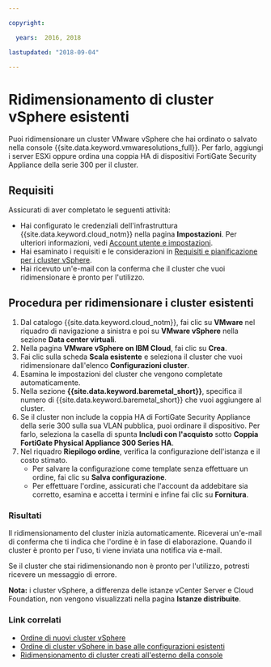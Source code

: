 ```yaml
---

copyright:

  years:  2016, 2018

lastupdated: "2018-09-04"

---
```


# Ridimensionamento di cluster vSphere esistenti

Puoi ridimensionare un cluster VMware vSphere che hai ordinato o salvato nella console {{site.data.keyword.vmwaresolutions_full}}. Per farlo, aggiungi i server ESXi oppure ordina una coppia HA di dispositivi FortiGate Security Appliance della serie 300 per il cluster.

## Requisiti

Assicurati di aver completato le seguenti attività:
*  Hai configurato le credenziali dell'infrastruttura {{site.data.keyword.cloud_notm}} nella pagina **Impostazioni**. Per ulteriori informazioni, vedi [Account utente e impostazioni](../vmonic/useraccount.html).
*  Hai esaminato i requisiti e le considerazioni in [Requisiti e pianificazione per i cluster vSphere](vs_planning.html).
*  Hai ricevuto un'e-mail con la conferma che il cluster che vuoi ridimensionare è pronto per l'utilizzo.

## Procedura per ridimensionare i cluster esistenti

1. Dal catalogo {{site.data.keyword.cloud_notm}}, fai clic su **VMware** nel riquadro di navigazione a sinistra e poi su **VMware vSphere** nella sezione **Data center virtuali**.
2. Nella pagina **VMware vSphere on IBM Cloud**, fai clic su **Crea**.  
3. Fai clic sulla scheda **Scala esistente** e seleziona il cluster che vuoi ridimensionare dall'elenco **Configurazioni cluster**.
4. Esamina le impostazioni del cluster che vengono completate automaticamente.
5. Nella sezione **{{site.data.keyword.baremetal_short}}**, specifica il numero di {{site.data.keyword.baremetal_short}} che vuoi aggiungere al cluster.
6. Se il cluster non include la coppia HA di FortiGate Security Appliance della serie 300 sulla sua VLAN pubblica, puoi ordinare il dispositivo. Per farlo, seleziona la casella di spunta **Includi con l'acquisto** sotto **Coppia FortiGate Physical Appliance 300 Series HA**.
7. Nel riquadro **Riepilogo ordine**, verifica la configurazione dell'istanza e il costo stimato.
   * Per salvare la configurazione come template senza effettuare un ordine, fai clic su **Salva configurazione**.
   * Per effettuare l'ordine, assicurati che l'account da addebitare sia corretto, esamina e accetta i termini e infine fai clic su **Fornitura**.

### Risultati

Il ridimensionamento del cluster inizia automaticamente. Riceverai un'e-mail di conferma che ti indica che l'ordine è in fase di elaborazione. Quando il cluster è pronto per l'uso, ti viene inviata una notifica via e-mail.

Se il cluster che stai ridimensionando non è pronto per l'utilizzo, potresti ricevere un messaggio di errore.

**Nota:** i cluster vSphere, a differenza delle istanze vCenter Server e Cloud Foundation, non vengono visualizzati nella pagina **Istanze distribuite**.

### Link correlati

* [Ordine di nuovi cluster vSphere](vs_orderinginstances.html)
* [Ordine di cluster vSphere in base alle configurazioni esistenti](vs_orderingbasedonexistingconfig.html)
* [Ridimensionamento di cluster creati all'esterno della console](vs_orderingforclustersoutside.html)
